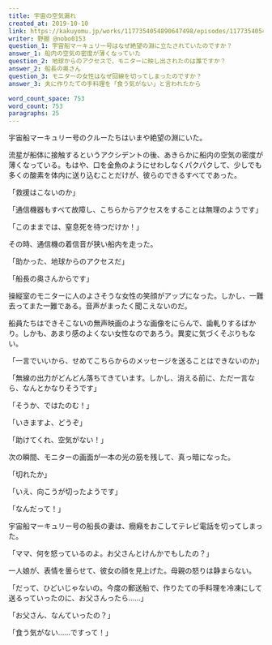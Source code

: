 ```yaml
---
title: 宇宙の空気漏れ
created_at: 2019-10-10
link: https://kakuyomu.jp/works/1177354054890647498/episodes/1177354054890647641
writer: 野掘 @nobo0153
question_1: 宇宙船マーキュリー号はなぜ絶望の淵に立たされていたのですか？
answer_1: 船内の空気の密度が薄くなっていた
question_2: 地球からのアクセスで、モニターに映し出されたのは誰ですか？
answer_2: 船長の奥さん
question_3: モニターの女性はなぜ回線を切ってしまったのですか？
answer_3: 夫に作りたての手料理を「食う気がない」と言われたから

word_count_space: 753
word_count: 753
paragraphs: 25
---
```


宇宙船マーキュリー号のクルーたちはいまや絶望の淵にいた。

流星が船体に接触するというアクシデントの後、あきらかに船内の空気の密度が薄くなっている。もはや、口を金魚のようにせわしなくパクパクして、少しでも多くの酸素を体内に送り込むことだけが、彼らのできるすべてであった。

「救援はこないのか」

「通信機器もすべて故障し、こちらからアクセスをすることは無理のようです」

「このままでは、窒息死を待つだけか！」

その時、通信機の着信音が狭い船内を走った。

「助かった、地球からのアクセスだ」

「船長の奥さんからです」

操縦室のモニターに人のよさそうな女性の笑顔がアップになった。しかし、一難去ってまた一難である。音声がまったく聞こえないのだ。

船員たちはできそこないの無声映画のような画像をにらんで、歯軋りするばかり。しかも、あまり感のよくない女性なのであろう。異変に気づくそぶりもない。

「一言でいいから、せめてこちらからのメッセージを送ることはできないのか」

「無線の出力がどんどん落ちてきています。しかし、消える前に、ただ一言なら、なんとかなりそうです」

「そうか、ではたのむ！」

「いきますよ、どうぞ」

「助けてくれ、空気がない！」

次の瞬間、モニターの画面が一本の光の筋を残して、真っ暗になった。

「切れたか」

「いえ、向こうが切ったようです」

「なんだって！」

宇宙船マーキュリー号の船長の妻は、癇癪をおこしてテレビ電話を切ってしまった。

「ママ、何を怒っているのよ。お父さんとけんかでもしたの？」

一人娘が、表情を曇らせて、彼女の顔を見上げた。母親の怒りは静まらない。

「だって、ひどいじゃないの。今度の郵送船で、作りたての手料理を冷凍にして送るっていったのに、お父さんったら……」

「お父さん、なんていったの？」

「食う気がない……ですって！」
